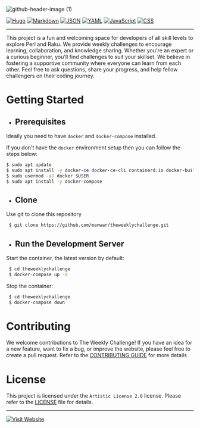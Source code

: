 ![github-header-image (1)](https://theweeklychallenge.org/images/header.png)

[![Hugo](https://img.shields.io/badge/Hugo-FF4088?style=for-the-badge&logo=Hugo&logoColor=white)](https://gohugo.io/) [![Markdown](https://img.shields.io/badge/Markdown-E34F26?style=for-the-badge&logo=Markdown&logoColor=white)](https://daringfireball.net/projects/markdown/) [![JSON](https://img.shields.io/badge/JSON-EDD07A?style=for-the-badge&logo=JSON&logoColor=white)](https://json.org/) [![YAML](https://img.shields.io/badge/YAML-A9B7C6?style=for-the-badge&logo=YAML&logoColor=white)](https://yaml.org/) [![JavaScript](https://img.shields.io/badge/JavaScript-F7DF1E?style=for-the-badge&logo=JavaScript&logoColor=white)](https://developer.mozilla.org/docs/Web/JavaScript) [![CSS](https://img.shields.io/badge/CSS-2EC4B6?style=for-the-badge&logo=CSS3&logoColor=white)](https://developer.mozilla.org/docs/Web/CSS)


---

This project is a fun and welcoming space for developers of all skill levels to explore Perl and Raku. We provide weekly challenges to encourage learning, collaboration, and knowledge sharing. Whether you're an expert or a curious beginner, you'll find challenges to suit your skillset. We believe in fostering a supportive community where everyone can learn from each other. Feel free to ask questions, share your progress, and help fellow challengers on their coding journey.

# Getting Started

 - ## Prerequisites
 Ideally you need to have `docker` and `docker-compose` installed.
 
 If you don't have the `docker` environment setup then you can follow the steps below:

 ```Bash
 $ sudo apt update
 $ sudo apt install -y docker-ce docker-ce-cli containerd.io docker-buildx-plugin docker-compose-plugin
 $ sudo usermod -aG docker $USER
 $ sudo apt install -y docker-compose
 ```

- ## Clone
 Use git to clone this repository
```Bash
 $ git clone https://github.com/manwar/theweeklychallenge.git
```

- ## Run the Development Server
Start the container, the latest version by default:
```Bash
 $ cd theweeklychallenge
 $ docker-compose up -d
```

Stop the container:
```Bash
 $ cd theweeklychallenge
 $ docker-compose down
```


# Contributing

We welcome contributions to The Weekly Challenge! If you have an idea for a new feature, want to fix a bug, or improve the website, please feel free to create a pull request. Refer to the [CONTRIBUTING GUIDE](CONTRIBUTING.md) for more details

# License

This project is licensed under the `Artistic License 2.0` license. Please refer to the [LICENSE](LICENSE) file for details.

---

[![Visit Website](https://img.shields.io/badge/Visit_Website-brightgreen?style=for-the-badge)](https://theweeklychallenge.org)
